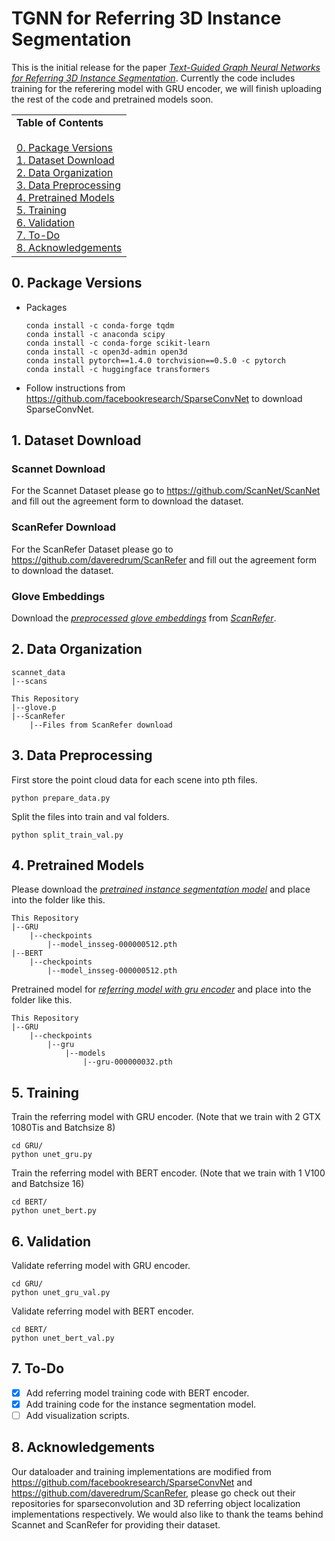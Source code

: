 # TGNN for Referring 3D Instance Segmentation

This is the initial release for the paper [*Text-Guided Graph Neural Networks for Referring 3D Instance Segmentation*](https://www.aaai.org/AAAI21Papers/AAAI-4433.HuangP.pdf). Currently the code includes training for the referering model with GRU encoder, we will finish uploading the rest of the code and pretrained models soon.

<table width="100%" border=1 frame=void rules=cols>
  <tr>
  <td style="border-left-style:none; border-right-style:none;">
    <b>Table of Contents</b><br><br>
    <a href="#0">0. Package Versions</a><br>
    <a href="#1">1. Dataset Download</a><br>
    <a href="#2">2. Data Organization</a><br>
    <a href="#3">3. Data Preprocessing</a><br>
    <a href="#4">4. Pretrained Models</a><br>
    <a href="#5">5. Training</a><br>
    <a href="#6">6. Validation</a><br>
    <a href="#7">7. To-Do</a><br>
    <a href="#8">8. Acknowledgements</a><br>
  </tr>
</table>

## <a name="0"></a> 0. Package Versions
* Packages
    ```
    conda install -c conda-forge tqdm
    conda install -c anaconda scipy
    conda install -c conda-forge scikit-learn
    conda install -c open3d-admin open3d
    conda install pytorch==1.4.0 torchvision==0.5.0 -c pytorch
    conda install -c huggingface transformers
    ```
* Follow instructions from https://github.com/facebookresearch/SparseConvNet to download SparseConvNet.

## <a name="1"></a> 1. Dataset Download

### Scannet Download
For the Scannet Dataset please go to https://github.com/ScanNet/ScanNet and fill out the agreement form to download the dataset.

### ScanRefer Download
For the ScanRefer Dataset please go to https://github.com/daveredrum/ScanRefer and fill out the agreement form to download the dataset.

### Glove Embeddings
Download the [*preprocessed glove embeddings*](http://kaldir.vc.in.tum.de/glove.p) from [*ScanRefer*](https://github.com/daveredrum/ScanRefer).

## <a name="2"></a> 2. Data Organization
```
scannet_data
|--scans

This Repository
|--glove.p
|--ScanRefer
    |--Files from ScanRefer download
```

## <a name="3"></a> 3. Data Preprocessing
First store the point cloud data for each scene into pth files.
```
python prepare_data.py
```
Split the files into train and val folders.
```
python split_train_val.py
```

## <a name="4"></a> 4. Pretrained Models
Please download the [*pretrained instance segmentation model*](https://www.dropbox.com/sh/u2mozpyzycwomwc/AABbYCbZPKGu8foT3bQc_jdna?dl=0) and place into the folder like this.
```
This Repository
|--GRU
    |--checkpoints
        |--model_insseg-000000512.pth
|--BERT
    |--checkpoints
        |--model_insseg-000000512.pth
```
Pretrained model for [*referring model with gru encoder*](https://www.dropbox.com/sh/u2mozpyzycwomwc/AABbYCbZPKGu8foT3bQc_jdna?dl=0) and place into the folder like this.
```
This Repository
|--GRU
    |--checkpoints
        |--gru
            |--models
                |--gru-000000032.pth
```

## <a name="5"></a> 5. Training
Train the referring model with GRU encoder. (Note that we train with 2 GTX 1080Tis and Batchsize 8)
```
cd GRU/
python unet_gru.py
```
Train the referring model with BERT encoder. (Note that we train with 1 V100 and Batchsize 16)
```
cd BERT/
python unet_bert.py
```

## <a name="6"></a> 6. Validation
Validate referring model with GRU encoder.
```
cd GRU/
python unet_gru_val.py
```
Validate referring model with BERT encoder.
```
cd BERT/
python unet_bert_val.py
```


## <a name="7"></a> 7. To-Do

- [x] Add referring model training code with BERT encoder.
- [x] Add training code for the instance segmentation model.
- [ ] Add visualization scripts.

## <a name="8"></a> 8. Acknowledgements

Our dataloader and training implementations are modified from https://github.com/facebookresearch/SparseConvNet and https://github.com/daveredrum/ScanRefer, please go check out their repositories for sparseconvolution and 3D referring object localization implementations respectively. We would also like to thank the teams behind Scannet and ScanRefer for providing their dataset.